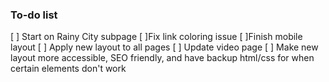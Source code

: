 ### To-do list
[ ] Start on Rainy City subpage
[ ]Fix link coloring issue
[ ]Finish mobile layout
[ ] Apply new layout to all pages
[ ] Update video page
[ ] Make new layout more accessible, SEO friendly, and have backup html/css for when certain elements don't work